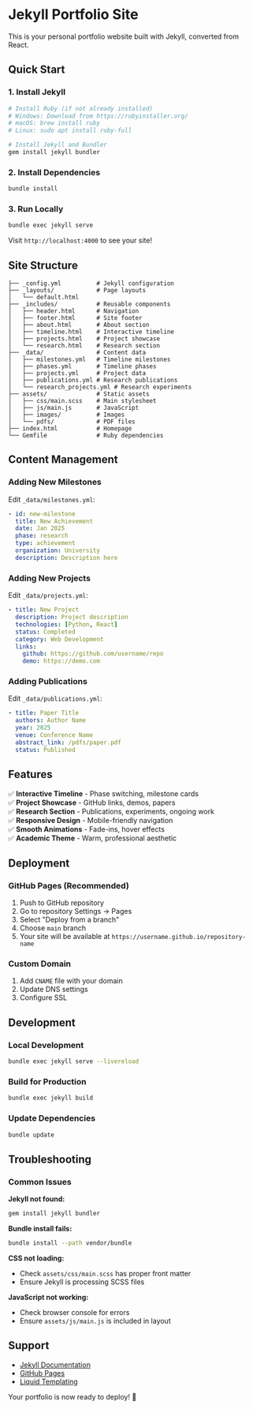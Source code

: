 # Jekyll Portfolio Site

This is your personal portfolio website built with Jekyll, converted from React.

## Quick Start

### 1. Install Jekyll
```bash
# Install Ruby (if not already installed)
# Windows: Download from https://rubyinstaller.org/
# macOS: brew install ruby
# Linux: sudo apt install ruby-full

# Install Jekyll and Bundler
gem install jekyll bundler
```

### 2. Install Dependencies
```bash
bundle install
```

### 3. Run Locally
```bash
bundle exec jekyll serve
```

Visit `http://localhost:4000` to see your site!

## Site Structure

```
├── _config.yml          # Jekyll configuration
├── _layouts/            # Page layouts
│   └── default.html
├── _includes/           # Reusable components
│   ├── header.html      # Navigation
│   ├── footer.html      # Site footer
│   ├── about.html       # About section
│   ├── timeline.html    # Interactive timeline
│   ├── projects.html    # Project showcase
│   └── research.html    # Research section
├── _data/               # Content data
│   ├── milestones.yml   # Timeline milestones
│   ├── phases.yml       # Timeline phases
│   ├── projects.yml     # Project data
│   ├── publications.yml # Research publications
│   └── research_projects.yml # Research experiments
├── assets/              # Static assets
│   ├── css/main.scss    # Main stylesheet
│   ├── js/main.js       # JavaScript
│   ├── images/          # Images
│   └── pdfs/            # PDF files
├── index.html           # Homepage
└── Gemfile              # Ruby dependencies
```

## Content Management

### Adding New Milestones
Edit `_data/milestones.yml`:
```yaml
- id: new-milestone
  title: New Achievement
  date: Jan 2025
  phase: research
  type: achievement
  organization: University
  description: Description here
```

### Adding New Projects
Edit `_data/projects.yml`:
```yaml
- title: New Project
  description: Project description
  technologies: [Python, React]
  status: Completed
  category: Web Development
  links:
    github: https://github.com/username/repo
    demo: https://demo.com
```

### Adding Publications
Edit `_data/publications.yml`:
```yaml
- title: Paper Title
  authors: Author Name
  year: 2025
  venue: Conference Name
  abstract_link: /pdfs/paper.pdf
  status: Published
```

## Features

✅ **Interactive Timeline** - Phase switching, milestone cards  
✅ **Project Showcase** - GitHub links, demos, papers  
✅ **Research Section** - Publications, experiments, ongoing work  
✅ **Responsive Design** - Mobile-friendly navigation  
✅ **Smooth Animations** - Fade-ins, hover effects  
✅ **Academic Theme** - Warm, professional aesthetic  

## Deployment

### GitHub Pages (Recommended)
1. Push to GitHub repository
2. Go to repository Settings → Pages
3. Select "Deploy from a branch"
4. Choose `main` branch
5. Your site will be available at `https://username.github.io/repository-name`

### Custom Domain
1. Add `CNAME` file with your domain
2. Update DNS settings
3. Configure SSL

## Development

### Local Development
```bash
bundle exec jekyll serve --livereload
```

### Build for Production
```bash
bundle exec jekyll build
```

### Update Dependencies
```bash
bundle update
```

## Troubleshooting

### Common Issues

**Jekyll not found:**
```bash
gem install jekyll bundler
```

**Bundle install fails:**
```bash
bundle install --path vendor/bundle
```

**CSS not loading:**
- Check `assets/css/main.scss` has proper front matter
- Ensure Jekyll is processing SCSS files

**JavaScript not working:**
- Check browser console for errors
- Ensure `assets/js/main.js` is included in layout

## Support

- [Jekyll Documentation](https://jekyllrb.com/docs/)
- [GitHub Pages](https://pages.github.com/)
- [Liquid Templating](https://shopify.github.io/liquid/)

Your portfolio is now ready to deploy! 🚀
